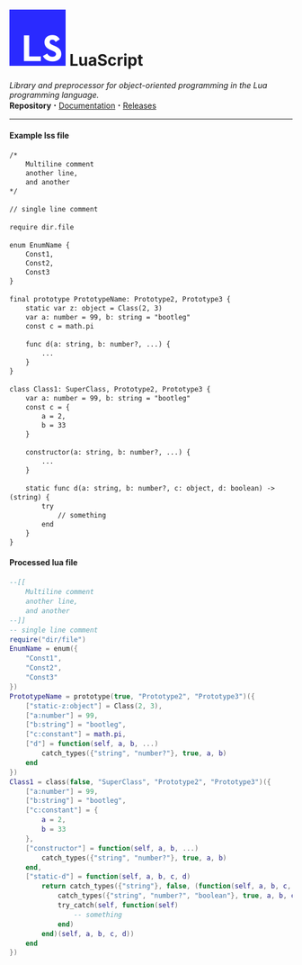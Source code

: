 # <img src="https://raw.githubusercontent.com/jotapapel/luascript/main/logo.svg" color="red"/> LuaScript
_Library and preprocessor for object-oriented programming in the Lua programming language._\
__Repository__ <big>**·**</big> [Documentation](https://github.com/jotapapel/luascript/wiki) <big>**·**</big> [Releases](https://github.com/jotapapel/luascript/releases)

***

#### Example lss file
```
/*
	Multiline comment
	another line,
	and another
*/

// single line comment

require dir.file

enum EnumName {
	Const1,
	Const2,
	Const3
}

final prototype PrototypeName: Prototype2, Prototype3 {
	static var z: object = Class(2, 3)
	var a: number = 99, b: string = "bootleg"
	const c = math.pi

	func d(a: string, b: number?, ...) {
		...
	}
}

class Class1: SuperClass, Prototype2, Prototype3 {
	var a: number = 99, b: string = "bootleg"
	const c = {
		a = 2,
		b = 33
	}
	
	constructor(a: string, b: number?, ...) {
		...
	}
	
	static func d(a: string, b: number?, c: object, d: boolean) -> (string) {
		try
			// something
		end
	}
}
```
#### Processed lua file
``` lua
--[[
	Multiline comment
	another line,
	and another
--]]
-- single line comment
require("dir/file")
EnumName = enum({
	"Const1",
	"Const2",
	"Const3"
})
PrototypeName = prototype(true, "Prototype2", "Prototype3")({
	["static-z:object"] = Class(2, 3),
	["a:number"] = 99,
	["b:string"] = "bootleg",
	["c:constant"] = math.pi,
	["d"] = function(self, a, b, ...)
		catch_types({"string", "number?"}, true, a, b)
	end
})
Class1 = class(false, "SuperClass", "Prototype2", "Prototype3")({
	["a:number"] = 99,
	["b:string"] = "bootleg",
	["c:constant"] = {
		a = 2,
		b = 33
	},
	["constructor"] = function(self, a, b, ...)
		catch_types({"string", "number?"}, true, a, b)
	end,
	["static-d"] = function(self, a, b, c, d)
 		return catch_types({"string"}, false, (function(self, a, b, c, d)
 			catch_types({"string", "number?", "boolean"}, true, a, b, c, d)
 			try_catch(self, function(self)
 				-- something
 			end)
 		end)(self, a, b, c, d))
	end
})
````


